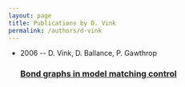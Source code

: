 ```yaml
---
layout: page
title: Publications by D. Vink
permalink: /authors/d-vink
---
```


<ul class="post-list">
<li><span class='post-meta'>2006 -- D. Vink, D. Ballance, P. Gawthrop</span><h3><a class='post-link' href="{{ site.baseurl }}/bond-graphs-in-model-matching-control">Bond graphs in model matching control</a></h3></li>

</ul>
